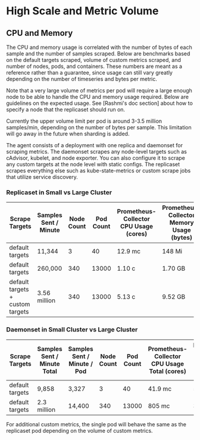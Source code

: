 # High Scale and Metric Volume

## CPU and Memory

The CPU and memory usage is correlated with the number of bytes of each sample and the number of samples scraped. Below are benchmarks based on the default targets scraped, volume of custom metrics scraped, and number of nodes, pods, and containers. These numbers are meant as a reference rather than a guarantee, since usage can still vary greatly depending on the number of timeseries and bytes per metric.

Note that a very large volume of metrics per pod will require a large enough node to be able to handle the CPU and memory usage required. Below are guidelines on the expected usage. See [Rashmi's doc section] about how to specify a node that the replicaset should run on.

Currently the upper volume limit per pod is around 3-3.5 million samples/min, depending on the number of bytes per sample. This limitation will go away in the future when sharding is added.

The agent consists of a deployment with one replica and daemonset for scraping metrics. The daemonset scrapes any node-level targets such as cAdvisor, kubelet, and node exporter. You can also configure it to scrape any custom targets at the node level with static configs. The replicaset scrapes everything else such as kube-state-metrics or custom scrape jobs that utilize service discovery.

### Replicaset in Small vs Large Cluster

  Scrape Targets | Samples Sent / Minute | Node Count | Pod Count | Prometheus-Collector CPU Usage (cores) |Prometheus-Collector Memory Usage (bytes)
  | --- | --- | --- | --- | --- | --- |
  | default targets | 11,344 | 3 | 40 | 12.9 mc | 148 Mi |
  | default targets | 260,000  | 340 | 13000 | 1.10 c | 1.70 GB |
  | default targets + custom targets | 3.56 million | 340 | 13000 | 5.13 c | 9.52 GB |

### Daemonset in Small Cluster vs Large Cluster

  Scrape Targets | Samples Sent / Minute Total | Samples Sent / Minute / Pod |  Node Count | Pod Count | Prometheus-Collector CPU Usage Total (cores) |Prometheus-Collector Memory Usage Total (bytes) | Prometheus-Collector CPU Usage / Pod (cores) |Prometheus-Collector Memory Usage / Pod (bytes)
  | --- | --- | --- | --- | -- | --- | --- | --- | --- |
  | default targets | 9,858 | 3,327 | 3 | 40 | 41.9 mc | 581 Mi | 14.7 mc | 189 Mi |
  | default targets | 2.3 million | 14,400 | 340 | 13000 | 805 mc | 305.34 GB | 2.36 mc | 898 Mi |

  For additional custom metrics, the single pod will behave the same as the replicaset pod depending on the volume of custom metrics.
